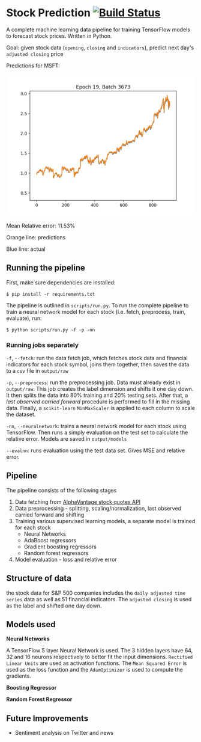 # Stock Prediction [![Build Status](https://travis-ci.org/UWCESEDUO/stock-prediction.svg?branch=master)](https://travis-ci.org/UWCESEDUO/stock-prediction)
A complete machine learning data pipeline for training TensorFlow models to forecast stock prices. Written in Python.

Goal: given stock data (`opening`, `closing` and `indicators`), predict next day's `adjusted closing` price

Predictions for MSFT:

![](screenshots/MSFT_pred.png)

Mean Relative error: 11.53%

Orange line: predictions

Blue line: actual

## Running the pipeline
First, make sure dependencies are installed:
```shell
$ pip install -r requirements.txt
```

The pipeline is outlined in `scripts/run.py`. To run the complete pipeline to train a neural network model for each stock (i.e. fetch, preprocess, train, evaluate), run:
```shell
$ python scripts/run.py -f -p -nn
```

### Running jobs separately
`-f`, `--fetch`: run the data fetch job, which fetches stock data and financial indicators for each stock symbol, joins them together, then saves the data to a `csv` file in `output/raw`

`-p`, `--preprocess`: run the preprocessing job. Data must already exist in `output/raw`. This job creates the label dimension and shifts it one day down. It then splits the data into 80% training and 20% testing sets. After that, a *last observed carried forward* procedure is performed to fill in the missing data. Finally, a `scikit-learn` `MinMaxScaler` is applied to each column to scale the dataset.

`-nn`, `--neuralnetwork`: trains a neural network model for each stock using TensorFlow. Then runs a simply evaluation on the test set to calculate the relative error. Models are saved in `output/models`

`--evalnn`: runs evaluation using the test data set. Gives MSE and relative error.

## Pipeline
The pipeline consists of the following stages
1. Data fetching from [AlphaVantage stock quotes API](http://alphavantage.co)
2. Data preprocessing - splitting, scaling/normalization, last observed carried forward and shifting
3. Training various supervised learning models, a separate model is trained for each stock
	- Neural Networks
	- AdaBoost regressors
	- Gradient boosting regressors
	- Random forest regressors
4. Model evaluation - loss and relative error

## Structure of data
the stock data for S&P 500 companies includes the `daily adjusted time series` data as well as 51 financial indicators. The `adjusted closing` is used as the label and shifted one day down.

## Models used
**Neural Networks**

A TensorFlow 5 layer Neural Network is used. The 3 hidden layers have 64, 32 and 16 neurons respectively to better fit the input dimensions. `Rectified Linear Units` are used as activation functions. The `Mean Squared Error` is used as the loss function and the `AdamOptimizer` is used to compute the gradients.

**Boosting Regressor**

**Random Forest Regressor**

## Future Improvements
- Sentiment analysis on Twitter and news
